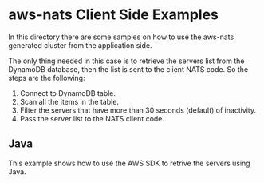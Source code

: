 aws-nats Client Side Examples
=============================

In this directory there are some samples on how to use the aws-nats generated cluster from the application side.

The only thing needed in this case is to retrieve the servers list from the DynamoDB database, then the list is sent to the client NATS code.
So the steps are the following:

1. Connect to DynamoDB table.
2. Scan all the items in the table.
3. Filter the servers that have more than 30 seconds (default) of inactivity.
4. Pass the server list to the NATS client code.


Java
----

This example shows how to use the AWS SDK to retrive the servers using Java.

